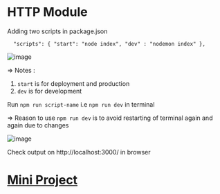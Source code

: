 # HTTP Module

Adding two scripts in package.json

`  
"scripts": {
    "start": "node index",
    "dev" : "nodemon index"
  },
 `
 
![image](https://user-images.githubusercontent.com/86548591/148643511-5873b876-b5ba-42d5-beea-5b0ee42e6b5e.png)

=> Notes : 
1. `start` is for deployment and production
2. `dev` is for development

Run `npm run script-name` i.e `npm run dev` in terminal

=> Reason to use `npm run dev` is to avoid restarting of terminal again and again due to changes

![image](https://user-images.githubusercontent.com/86548591/148643613-73fd1153-e347-4226-9f44-93a26dba0cd1.png)

Check output on http://localhost:3000/ in browser

# [Mini Project](https://github.com/shivangguptax/NodeJs-Notes3)
